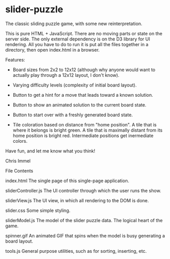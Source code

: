 # slider-puzzle
The classic sliding puzzle game, with some new reinterpretation.

This is pure HTML + JavaScript.  There are no moving parts or state on the server side.  The only external
dependency is on the D3 library for UI rendering.  All you have to do to run it is put all the files together
in a directory, then open index.html in a browser.

Features:

* Board sizes from 2x2 to 12x12 (although why anyone would want to actually play through a 12x12 layout,
I don't know).

* Varying difficulty levels (complexity of initial board layout).

* Button to get a hint for a move that leads toward a known solution.

* Button to show an animated solution to the current board state.

* Button to start over with a freshly generated board state.

* Tile coloration based on distance from "home position".  A tile that is where it belongs is bright green.
A tile that is maximally distant from its home position is bright red.  Intermediate positions get inermediate
colors.

Have fun, and let me know what you think!

Chris Immel


File Contents

index.html
The single page of this single-page application.

sliderController.js
The UI controller through which the user runs the show.

sliderView.js
The UI view, in which all rendering to the DOM is done.

slider.css
Some simple styling.

sliderModel.js
The model of the slider puzzle data.  The logical heart of the game.

spinner.gif
An animated GIF that spins when the model is busy generating a board layout.

tools.js
General purpose utilities, such as for sorting, inserting, etc.

